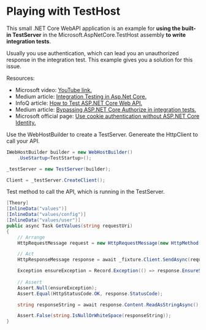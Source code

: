 # Playing with TestHost

This small .NET Core WebAPI application is an example for **using the built-in TestServer** in the Microsoft.AspNetCore.TestHost assembly **to write integration tests**.

Usually you use authentication, which can lead you an unauthorized response in the integration test. This example gives you a solution for this issue.

Resources:
- Microsoft video: [YouTube link.](https://www.youtube.com/watch?v=O3AvN2Rr1uI "YouTube link")
- Medium article: [Integration Testing in Asp.Net Core.](https://koukia.ca/integration-testing-in-asp-net-core-2-0-51d14ede3968 "Integration Testing in Asp.Net Core")
- InfoQ article: [How to Test ASP.NET Core Web API.](https://www.infoq.com/articles/testing-aspnet-core-web-api "How to Test ASP.NET Core Web API")
- Medium article: [Bypassing ASP.NET Core Authorize in integration tests.](https://medium.com/jackwild/bypassing-asp-net-core-2-0-authorize-tags-in-integration-tests-7bda8fcb0eca "Bypassing ASP.NET Core Authorize in integration tests")
- Microsoft official page: [Use cookie authentication without ASP.NET Core Identity.](https://docs.microsoft.com/en-ie/aspnet/core/security/authentication/cookie?view=aspnetcore-2.2 "Use cookie authentication without ASP.NET Core Identity")

Use the WebHostBuilder to create a TestServer. Genereate the HttpClient to call your API.

```csharp
IWebHostBuilder builder = new WebHostBuilder()
    .UseStartup<TestStartup>();

_testServer = new TestServer(builder);

Client = _testServer.CreateClient();
```
Test method to call the API, which is running in the TestServer.
```csharp
[Theory]
[InlineData("values")]
[InlineData("values/config")]
[InlineData("values/user")]
public async Task GetValues(string requestUri)
{
    // Arrange
    HttpRequestMessage request = new HttpRequestMessage(new HttpMethod("GET"), requestUri);

    // Act
    HttpResponseMessage response = await _fixture.Client.SendAsync(request);

    Exception ensureException = Record.Exception(() => response.EnsureSuccessStatusCode());
    
    // Assert
    Assert.Null(ensureException);
    Assert.Equal(HttpStatusCode.OK, response.StatusCode);

    string responseString = await response.Content.ReadAsStringAsync();

    Assert.False(string.IsNullOrWhiteSpace(responseString));
}
```

